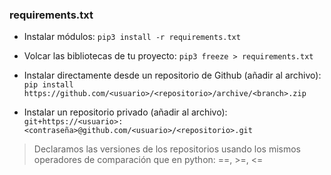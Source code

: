 ### requirements.txt

- Instalar módulos: `pip3 install -r requirements.txt`
- Volcar las bibliotecas de tu proyecto: `pip3 freeze > requirements.txt`

- Instalar directamente desde un repositorio de Github (añadir al archivo):
```pip install https://github.com/<usuario>/<repositorio>/archive/<branch>.zip```
- Instalar un repositorio privado (añadir al archivo):
```git+https://<usuario>:<contraseña>@github.com/<usuario>/<repositorio>.git```

>Declaramos las versiones de los repositorios usando los mismos operadores de comparación que en python: ==, >=, <=